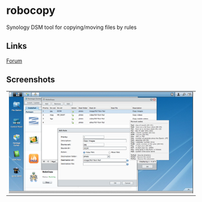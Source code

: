 # robocopy
Synology DSM tool for copying/moving files by rules

## Links
[Forum](https://www.diskstation.ru/viewtopic.php?f=18&t=1009)


## Screenshots

<table>
    <tr>
        <td>
            <img alt="scr1" src="ScreenShot.png">
        </td>
    </tr>
</table>
